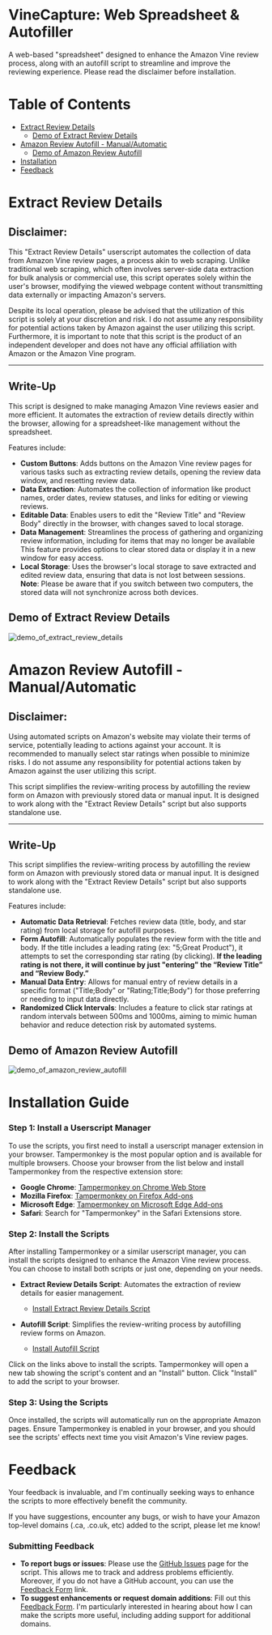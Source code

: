 
# VineCapture: Web Spreadsheet & Autofiller
A web-based "spreadsheet" designed to enhance the Amazon Vine review process, along with an autofill script to streamline and improve the reviewing experience. Please read the disclaimer before installation.

# Table of Contents
- [Extract Review Details](#extract-review-details)
    - [Demo of Extract Review Details](#demo-of-extract-review-details)
- [Amazon Review Autofill - Manual/Automatic](#amazon-review-autofill---manualautomatic)
  - [Demo of Amazon Review Autofill](#demo-of-amazon-review-autofill)
- [Installation](#installation-guide)
- [Feedback](#feedback)

# Extract Review Details

## Disclaimer:
This "Extract Review Details" userscript automates the collection of data from Amazon Vine review pages, a process akin to web scraping. Unlike traditional web scraping, which often involves server-side data extraction for bulk analysis or commercial use, this script operates solely within the user's browser, modifying the viewed webpage content without transmitting data externally or impacting Amazon's servers.

Despite its local operation, please be advised that the utilization of this script is solely at your discretion and risk. I do not assume any responsibility for potential actions taken by Amazon against the user utilizing this script. Furthermore, it is important to note that this script is the product of an independent developer and does not have any official affiliation with Amazon or the Amazon Vine program.

---
## Write-Up
This script is designed to make managing Amazon Vine reviews easier and more efficient. It automates the extraction of review details directly within the browser, allowing for a spreadsheet-like management without the spreadsheet. 

Features include:
- **Custom Buttons**: Adds buttons on the Amazon Vine review pages for various tasks such as extracting review details, opening the review data window, and resetting review data.
- **Data Extraction**: Automates the collection of information like product names, order dates, review statuses, and links for editing or viewing reviews.
- **Editable Data**: Enables users to edit the "Review Title" and "Review Body" directly in the browser, with changes saved to local storage.
- **Data Management**: Streamlines the process of gathering and organizing review information, including for items that may no longer be available This feature provides options to clear stored data or display it in a new window for easy access.
- **Local Storage**: Uses the browser's local storage to save extracted and edited review data, ensuring that data is not lost between sessions.     
  **Note**: Please be aware that if you switch between two computers, the stored data will not synchronize across both devices.

## Demo of Extract Review Details
![demo_of_extract_review_details](https://github.com/heminp16/Vine-Customization/assets/88010681/af35eace-57d2-4e75-b2d3-4f72033999f5)


# Amazon Review Autofill - Manual/Automatic

## Disclaimer:
Using automated scripts on Amazon's website may violate their terms of service, potentially leading to actions against your account. It is recommended to manually select star ratings when possible to minimize risks. I do not assume any responsibility for potential actions taken by Amazon against the user utilizing this script.

This script simplifies the review-writing process by autofilling the review form on Amazon with previously stored data or manual input. It is designed to work along with the "Extract Review Details" script but also supports standalone use.

---
## Write-Up
This script simplifies the review-writing process by autofilling the review form on Amazon with previously stored data or manual input. It is designed to work along with the "Extract Review Details" script but also supports standalone use.

Features include:
- **Automatic Data Retrieval**: Fetches review data (title, body, and star rating) from local storage for autofill purposes.
- **Form Autofill**: Automatically populates the review form with the title and body. If the title includes a leading rating (ex: "5;Great Product"), it attempts to set the corresponding star rating (by clicking). **If the leading rating is not there, it will continue by just "entering" the “Review Title” and “Review Body.”**
- **Manual Data Entry**: Allows for manual entry of review details in a specific format ("Title;Body" or "Rating;Title;Body") for those preferring or needing to input data directly.
- **Randomized Click Intervals**: Includes a feature to click star ratings at random intervals between 500ms and 1000ms, aiming to mimic human behavior and reduce detection risk by automated systems.

## Demo of Amazon Review Autofill
![demo_of_amazon_review_autofill](https://github.com/heminp16/Vine-Customization/assets/88010681/3c6ded91-5abe-4f6b-884f-3d1327ff83b2)
 

# Installation Guide
### Step 1: Install a Userscript Manager

To use the scripts, you first need to install a userscript manager extension in your browser. Tampermonkey is the most popular option and is available for multiple browsers. Choose your browser from the list below and install Tampermonkey from the respective extension store:

- **Google Chrome**: [Tampermonkey on Chrome Web Store](https://chrome.google.com/webstore/detail/tampermonkey/dhdgffkkebhmkfjojejmpbldmpobfkfo)
- **Mozilla Firefox**: [Tampermonkey on Firefox Add-ons](https://addons.mozilla.org/en-US/firefox/addon/tampermonkey/)
- **Microsoft Edge**: [Tampermonkey on Microsoft Edge Add-ons](https://microsoftedge.microsoft.com/addons/detail/tampermonkey/dhdgffkkebhmkfjojejmpbldmpobfkfo)
- **Safari**: Search for "Tampermonkey" in the Safari Extensions store.

### Step 2: Install the Scripts

After installing Tampermonkey or a similar userscript manager, you can install the scripts designed to enhance the Amazon Vine review process. You can choose to install both scripts or just one, depending on your needs.

- **Extract Review Details Script**: Automates the extraction of review details for easier management.
  - [Install Extract Review Details Script](https://github.com/heminp16/Vine-Customization/raw/main/extract-review-details.user.js)

- **Autofill Script**: Simplifies the review-writing process by autofilling review forms on Amazon.
  - [Install Autofill Script](https://github.com/heminp16/Vine-Customization/raw/main/review-autofill.user.js)

Click on the links above to install the scripts. Tampermonkey will open a new tab showing the script's content and an "Install" button. Click "Install" to add the script to your browser.

### Step 3: Using the Scripts

Once installed, the scripts will automatically run on the appropriate Amazon pages. Ensure Tampermonkey is enabled in your browser, and you should see the scripts' effects next time you visit Amazon's Vine review pages.

# Feedback
Your feedback is invaluable, and I'm continually seeking ways to enhance the scripts to more effectively benefit the community. 

If you have suggestions, encounter any bugs, or wish to have your Amazon top-level domains (.ca, .co.uk, etc) added to the script, please let me know!

### Submitting Feedback

- **To report bugs or issues**: Please use the [GitHub Issues](https://github.com/heminp16/Vine-Customization/issues) page for the script. This allows me to track and address problems efficiently. Moreover, if you do not have a GitHub account, you can use the [Feedback Form](https://forms.gle/7J7nEvBZXyYwCa5C8) link.
- **To suggest enhancements or request domain additions**: Fill out this [Feedback Form](https://forms.gle/7J7nEvBZXyYwCa5C8). I'm particularly interested in hearing about how I can make the scripts more useful, including adding support for additional domains.

